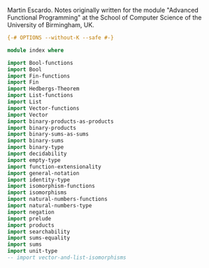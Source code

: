 
Martin Escardo.
Notes originally written for the module "Advanced Functional Programming"
at the School of Computer Science of the University of Birmingham, UK.


```agda
{-# OPTIONS --without-K --safe #-}

module index where

import Bool-functions
import Bool
import Fin-functions
import Fin
import Hedbergs-Theorem
import List-functions
import List
import Vector-functions
import Vector
import binary-products-as-products
import binary-products
import binary-sums-as-sums
import binary-sums
import binary-type
import decidability
import empty-type
import function-extensionality
import general-notation
import identity-type
import isomorphism-functions
import isomorphisms
import natural-numbers-functions
import natural-numbers-type
import negation
import prelude
import products
import searchability
import sums-equality
import sums
import unit-type
-- import vector-and-list-isomorphisms
```
